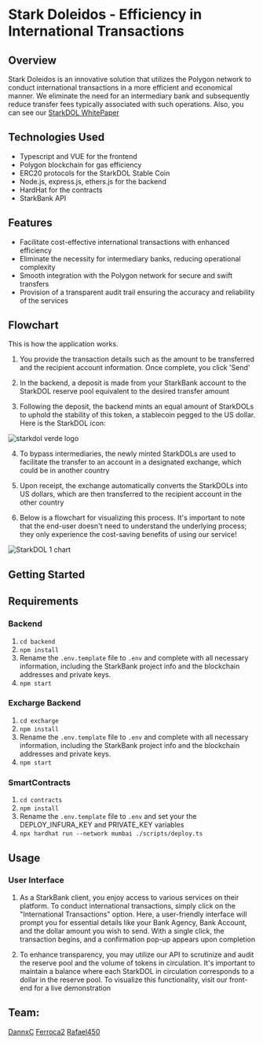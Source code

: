 # Stark Doleidos - Efficiency in International Transactions


## Overview

Stark Doleidos is an innovative solution that utilizes the Polygon network to conduct international transactions in a more efficient and economical manner. We eliminate the need for an intermediary bank and subsequently reduce transfer fees typically associated with such operations. 
Also, you can see our [StarkDOL WhitePaper](https://docs.google.com/document/d/1syS44YSfUzaASGn_znxSkXdBAxlY7r8462p0Pny59L8/edit?usp=sharing)


## Technologies Used
* Typescript and VUE for the frontend
* Polygon blockchain for gas efficiency
* ERC20 protocols for the StarkDOL Stable Coin
* Node.js, express.js, ethers.js for the backend
* HardHat for the contracts
* StarkBank API


## Features
* Facilitate cost-effective international transactions with enhanced efficiency
* Eliminate the necessity for intermediary banks, reducing operational complexity
* Smooth integration with the Polygon network for secure and swift transfers
* Provision of a transparent audit trail ensuring the accuracy and reliability of the services

## Flowchart
This is how the application works.
1. You provide the transaction details such as the amount to be transferred and the recipient account information. Once complete, you click 'Send'

2. In the backend, a deposit is made from your StarkBank account to the StarkDOL reserve pool equivalent to the desired transfer amount

3. Following the deposit, the backend mints an equal amount of StarkDOLs to uphold the stability of this token, a stablecoin pegged to the US dollar. Here is the StarkDOL icon:

![starkdol verde logo](https://github.com/DannxC/StarkDOL-backend/assets/101767386/d148458f-7c99-45c4-868a-68d02be5860b)


4. To bypass intermediaries, the newly minted StarkDOLs are used to facilitate the transfer to an account in a designated exchange, which could be in another country

5. Upon receipt, the exchange automatically converts the StarkDOLs into US dollars, which are then transferred to the recipient account in the other country

6. Below is a flowchart for visualizing this process. It's important to note that the end-user doesn't need to understand the underlying process; they only experience the cost-saving benefits of using our service!

![StarkDOL 1 chart](https://github.com/DannxC/StarkDOL-backend/assets/101767386/932a8d76-27f1-4a4d-9681-b1741fbb54be)


## Getting Started
## Requirements
### Backend 
1. `cd backend`
2. `npm install`
3. Rename the `.env.template` file to `.env` and complete with all necessary information, including the StarkBank project info and the blockchain addresses and private keys.
4. `npm start`
### Excharge Backend 
1. `cd excharge`
2. `npm install`
3. Rename the `.env.template` file to `.env` and complete with all necessary information, including the StarkBank project info and the blockchain addresses and private keys.
4. `npm start`
### SmartContracts
1. `cd contracts`
2. `npm install`
3. Rename the `.env.template` file to `.env` and set your the DEPLOY_INFURA_KEY and PRIVATE_KEY variables
4. `npx hardhat run --network mumbai ./scripts/deploy.ts`


## Usage
### User Interface
1. As a StarkBank client, you enjoy access to various services on their platform. To conduct international transactions, simply click on the "International Transactions" option. Here, a user-friendly interface will prompt you for essential details like your Bank Agency, Bank Account, and the dollar amount you wish to send. With a single click, the transaction begins, and a confirmation pop-up appears upon completion

2. To enhance transparency, you may utilize our API to scrutinize and audit the reserve pool and the volume of tokens in circulation. It's important to maintain a balance where each StarkDOL in circulation corresponds to a dollar in the reserve pool. To visualize this functionality, visit our front-end for a live demonstration


## Team:
[DannxC](https://github.com/DannxC)
[Ferroca2](https://github.com/Ferroca2)
[Rafael450](https://github.com/Rafael450)
